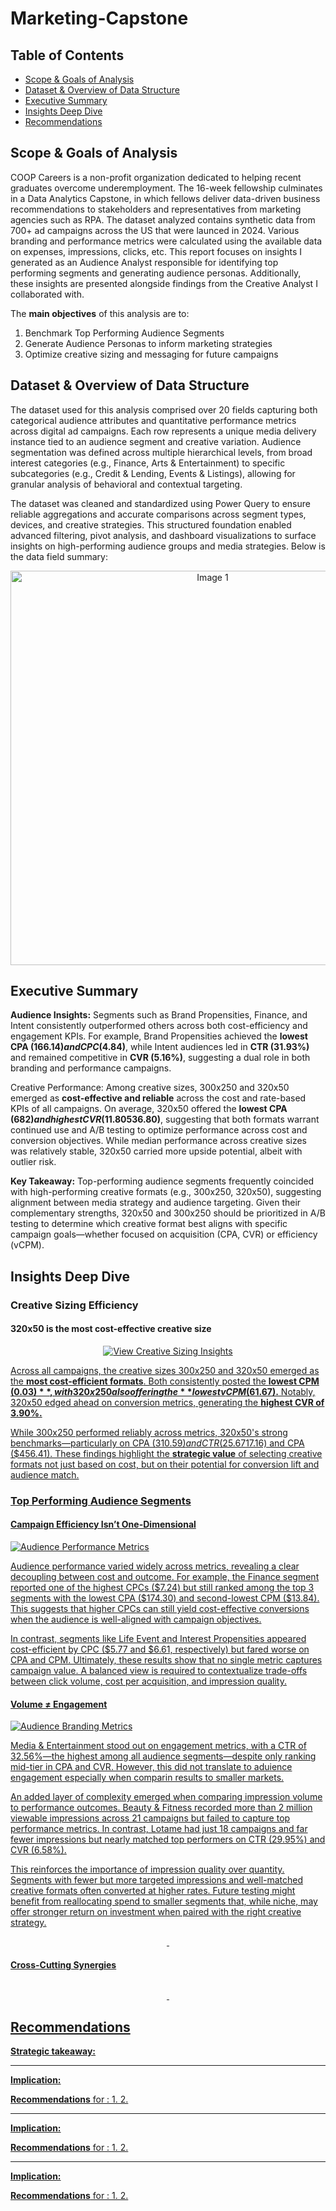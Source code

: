 # Marketing-Capstone

## Table of Contents

- [Scope & Goals of Analysis](#scope-&-goalsof-analysis)
- [Dataset & Overview of Data Structure](#dataset--overview-of-data-structure)
- [Executive Summary](#executive-summary)
- [Insights Deep Dive](#insights-deep-dive)
- [Recommendations](#recommendations)
  

## Scope & Goals of Analysis

COOP Careers is a non-profit organization dedicated to helping recent graduates overcome underemployment. The 16-week fellowship culminates in a Data Analytics Capstone, in which fellows deliver data-driven business recommendations to stakeholders and representatives from marketing agencies such as RPA. The dataset analyzed contains synthetic data from 700+ ad campaigns across the US that were launced in 2024. Various branding and performance metrics were calculated using the available data on expenses, impressions, clicks, etc. This report focuses on insights I generated as an Audience Analyst responsible for identifying top performing segments and generating audience personas. Additionally, these insights are presented alongside findings from the Creative Analyst I collaborated with. 


The **main objectives** of this analysis are to:
1. Benchmark Top Performing Audience Segments
2. Generate Audience Personas to inform marketing strategies
3. Optimize creative sizing and messaging for future campaigns

## Dataset & Overview of Data Structure

The dataset used for this analysis comprised over 20 fields capturing both categorical audience attributes and quantitative performance metrics across digital ad campaigns. Each row represents a unique media delivery instance tied to an audience segment and creative variation. Audience segmentation was defined across multiple hierarchical levels, from broad interest categories (e.g., Finance, Arts & Entertainment) to specific subcategories (e.g., Credit & Lending, Events & Listings), allowing for granular analysis of behavioral and contextual targeting.

The dataset was cleaned and standardized using Power Query to ensure reliable aggregations and accurate comparisons across segment types, devices, and creative strategies. This structured foundation enabled advanced filtering, pivot analysis, and dashboard visualizations to surface insights on high-performing audience groups and media strategies. Below is the data field summary:

<div align="center">
 <img width="631" alt="Image 1" src="https://github.com/user-attachments/assets/e4f686f2-70ee-4967-a576-3be8bacc701c" />
</div>


## Executive Summary

**Audience Insights:**
Segments such as Brand Propensities, Finance, and Intent consistently outperformed others across both cost-efficiency and engagement KPIs. For example, Brand Propensities achieved the **lowest CPA ($166.14) and CPC ($4.84)**, while Intent audiences led in **CTR (31.93%)** and remained competitive in **CVR (5.16%)**, suggesting a dual role in both branding and performance campaigns.

Creative Performance:
Among creative sizes, 300x250 and 320x50 emerged as **cost-effective and reliable** across the cost and rate-based KPIs of all campaigns. On average, 320x50 offered the **lowest CPA ($682) and highest CVR (11.80%)**, while 300x250 maintained the **lowest average vCPM ($536.80)**, suggesting that both formats warrant continued use and A/B testing to optimize performance across cost and conversion objectives. While median performance across creative sizes was relatively stable, 320x50 carried more upside potential, albeit with outlier risk.

**Key Takeaway:**
Top-performing audience segments frequently coincided with high-performing creative formats (e.g., 300x250, 320x50), suggesting alignment between media strategy and audience targeting. Given their complementary strengths, 320x50 and 300x250 should be prioritized in A/B testing to determine which creative format best aligns with specific campaign goals—whether focused on acquisition (CPA, CVR) or efficiency (vCPM).

## Insights Deep Dive

### Creative Sizing Efficiency 

#### 320x50 is the most cost-effective creative size
<p align="center">
  <a href="https://public.tableau.com/app/profile/edwin.zamora/viz/AudienceAnalystCapstone/Dashboard2?publish=yes">
    <img src="https://github.com/user-attachments/assets/36dcd61e-5b8a-4bfb-8091-c74f72d486a7" alt="View Creative Sizing Insights" />
</p>
    
Across all campaigns, the creative sizes 300x250 and 320x50 emerged as the **most cost-efficient formats**. Both consistently posted the **lowest CPM ($0.03)**, with 320x250 also offering the **lowest vCPM ($61.67).** Notably, 320x50 edged ahead on conversion metrics, generating the **highest CVR of 3.90%.**

While 300x250 performed reliably across metrics, 320x50's strong benchmarks—particularly on CPA ($310.59) and CTR (25.67%)—suggest that this format has higher upside when paired with the right segment. In contrast, **300x50 consistently underperformed,** recording the highest CPC ($17.16) and CPA ($456.41). These findings highlight the **strategic value** of selecting creative formats not just based on cost, but on their potential for conversion lift and audience match.





### Top Performing Audience Segments


#### Campaign Efficiency Isn’t One-Dimensional  

<p>
  <a href="https://public.tableau.com/app/profile/edwin.zamora/viz/AudienceAnalystCapstone/Dashboard1?publish=yes">
  <img src="https://github.com/user-attachments/assets/366919dc-671e-47d4-bb6c-c46651da85f2" alt = "Audience Performance Metrics">
</p>
Audience performance varied widely across metrics, revealing a clear decoupling between cost and outcome. For example, the Finance segment reported one of the highest CPCs ($7.24) but still ranked among the top 3 segments with the lowest CPA ($174.30) and second-lowest CPM ($13.84). This suggests that higher CPCs can still yield cost-effective conversions when the audience is well-aligned with campaign objectives.

In contrast, segments like Life Event and Interest Propensities appeared cost-efficient by CPC ($5.77 and $6.61, respectively) but fared worse on CPA and CPM. Ultimately, these results show that no single metric captures campaign value. A balanced view is required to contextualize trade-offs between click volume, cost per acquisition, and impression quality.





#### Volume ≠ Engagement

<p>
  <a href="https://public.tableau.com/app/profile/edwin.zamora/viz/AudienceAnalystCapstone/Dashboard3?publish=yes">
  <img src="https://github.com/user-attachments/assets/1eed7665-b304-4cb1-bea0-c3277a7dd693" alt = "Audience Branding Metrics">
</p>
Media & Entertainment stood out on engagement metrics, with a CTR of 32.56%—the highest among all audience segments—despite only ranking mid-tier in CPA and CVR. However, this did not translate to aduience engagement especially when comparin results to smaller markets. 

An added layer of complexity emerged when comparing impression volume to performance outcomes. Beauty & Fitness recorded more than 2 million viewable impressions across 21 campaigns but failed to capture top performance metrics. In contrast, Lotame had just 18 campaigns and far fewer impressions but nearly matched top performers on CTR (29.95%) and CVR (6.58%).

This reinforces the importance of impression quality over quantity. Segments with fewer but more targeted impressions and well-matched creative formats often converted at higher rates. Future testing might benefit from reallocating spend to smaller segments that, while niche, may offer stronger return on investment when paired with the right creative strategy.


<p align="center">
  <img src="">
  <img src="">
</p>



#### Cross-Cutting Synergies

<p align="center">
  <img src= "">
</p>

<p align="center">
  <img src="">
  <img src="">
</p>


#### 




## Recommendations
**Strategic takeaway:** 

** **
**Implication:** 

**Recommendations** for :
1. 
2. 

** **
**Implication:** 

**Recommendations** for :
1. 
2. 

** **
**Implication:** 

**Recommendations** for :
1. 
2. 


